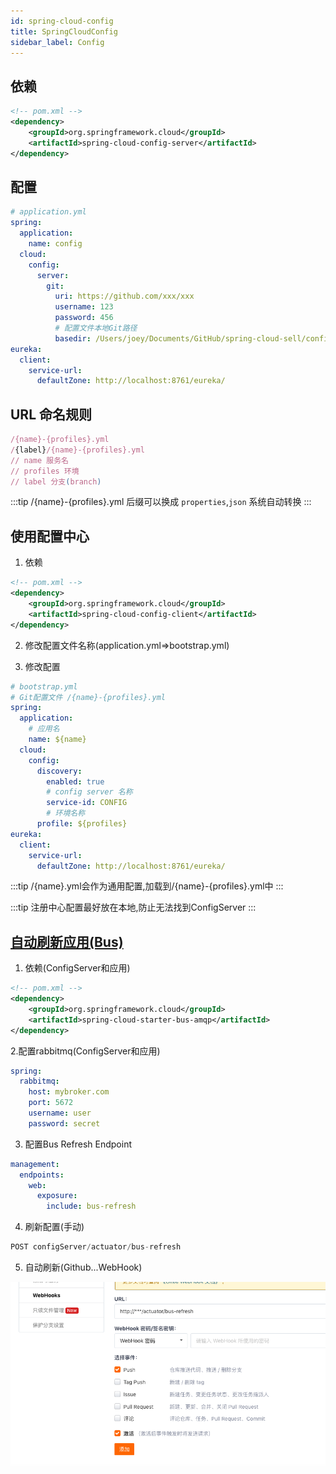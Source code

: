 ```yaml
---
id: spring-cloud-config
title: SpringCloudConfig
sidebar_label: Config
---
```


## 依赖

```xml
<!-- pom.xml -->
<dependency>
    <groupId>org.springframework.cloud</groupId>
    <artifactId>spring-cloud-config-server</artifactId>
</dependency>
```

## 配置

```yml
# application.yml
spring:
  application:
    name: config
  cloud:
    config:
      server:
        git:
          uri: https://github.com/xxx/xxx
          username: 123
          password: 456
          # 配置文件本地Git路径
          basedir: /Users/joey/Documents/GitHub/spring-cloud-sell/config/baseDir
eureka:
  client:
    service-url:
      defaultZone: http://localhost:8761/eureka/
```

## URL 命名规则

```js
/{name}-{profiles}.yml
/{label}/{name}-{profiles}.yml
// name 服务名
// profiles 环境
// label 分支(branch)
```

:::tip
/{name}-{profiles}.yml 后缀可以换成 `properties`,`json` 系统自动转换
:::

## 使用配置中心

1. 依赖

```xml
<!-- pom.xml -->
<dependency>
    <groupId>org.springframework.cloud</groupId>
    <artifactId>spring-cloud-config-client</artifactId>
</dependency>
```

2. 修改配置文件名称(application.yml=>bootstrap.yml)

3. 修改配置

```yml
# bootstrap.yml
# Git配置文件 /{name}-{profiles}.yml
spring:
  application:
    # 应用名
    name: ${name}
  cloud:
    config:
      discovery:
        enabled: true
        # config server 名称
        service-id: CONFIG
        # 环境名称
      profile: ${profiles}
eureka:
  client:
    service-url:
      defaultZone: http://localhost:8761/eureka/
```

:::tip
/{name}.yml会作为通用配置,加载到/{name}-{profiles}.yml中
:::

:::tip
注册中心配置最好放在本地,防止无法找到ConfigServer
:::

## [自动刷新应用(Bus)](https://cloud.spring.io/spring-cloud-static/spring-cloud-bus/2.2.1.RELEASE/reference/html/#refresh-scope)

1. 依赖(ConfigServer和应用)

```xml
<!-- pom.xml -->
<dependency>
    <groupId>org.springframework.cloud</groupId>
    <artifactId>spring-cloud-starter-bus-amqp</artifactId>
</dependency>
```

2.配置rabbitmq(ConfigServer和应用)

```yml
spring:
  rabbitmq:
    host: mybroker.com
    port: 5672
    username: user
    password: secret
```

3. 配置Bus Refresh Endpoint

```yml
management:
  endpoints:
    web:
      exposure:
        include: bus-refresh
```

4. 刷新配置(手动)

```js
POST configServer/actuator/bus-refresh
```

5. 自动刷新(Github...WebHook)

![Webhook](./img/spring-cloud-config-1.png)